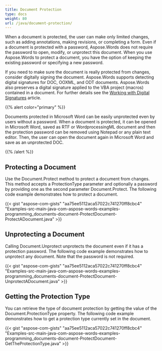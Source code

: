 ```yaml
---
title: Document Protection
type: docs
weight: 80
url: /java/document-protection/
---
```


When a document is protected, the user can make only limited changes, such as adding annotations, making revisions, or completing a form. Even if a document is protected with a password, Aspose.Words does not require the password to open, modify, or unprotect this document. When you use Aspose.Words to protect a document, you have the option of keeping the existing password or specifying a new password.

If you need to make sure the document is really protected from changes, consider digitally signing the document. Aspose.Words supports detecting digital signatures for DOC, OOXML, and ODT documents. Aspose.Words also preserves a digital signature applied to the VBA project (macros) contained in a document. For further details see the [Working with Digital Signatures](/words/java/working-with-digital-signatures/) article.

{{% alert color="primary" %}} 

Documents protected in Microsoft Word can be easily unprotected even by users without a password. When a document is protected, it can be opened in Microsoft Word, saved as RTF or WordprocessingML document and then the protection password can be removed using Notepad or any plain text editor. Then, the user can open the document again in Microsoft Word and save as an unprotected DOC.

{{% /alert %}} 
## **Protecting a Document**
Use the Document.Protect method to protect a document from changes. This method accepts a ProtectionType parameter and optionally a password by providing one as the second parameter Document.Protect. The following code example demonstrates how to protect a document.

{{< gist "aspose-com-gists" "aa75ee5112aca57022c741270ff8cbc4" "Examples-src-main-java-com-aspose-words-examples-programming_documents-document-ProtectDocument-ProtectADocument.java" >}}
## **Unprotecting a Document**
Calling Document.Unprotect unprotects the document even if it has a protection password. The following code example demonstrates how to unprotect any document. Note that the password is not required.

{{< gist "aspose-com-gists" "aa75ee5112aca57022c741270ff8cbc4" "Examples-src-main-java-com-aspose-words-examples-programming_documents-document-ProtectDocument-UnprotectADocument.java" >}}
## **Getting the Protection Type**
You can retrieve the type of document protection by getting the value of the Document.ProtectionType property. The following code example demonstrates how to get a protection type currently set in the document.

{{< gist "aspose-com-gists" "aa75ee5112aca57022c741270ff8cbc4" "Examples-src-main-java-com-aspose-words-examples-programming_documents-document-ProtectDocument-GetTheProtectionType.java" >}}
